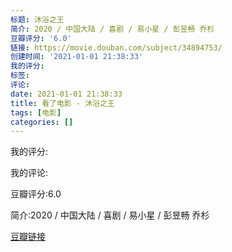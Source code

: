 ```yaml
---
标题: 沐浴之王
简介: 2020 / 中国大陆 / 喜剧 / 易小星 / 彭昱畅 乔杉
豆瓣评分: '6.0'
链接: https://movie.douban.com/subject/34894753/
创建时间: '2021-01-01 21:38:33'
我的评分:
标签:
评论:
date: 2021-01-01 21:38:33
title: 看了电影 - 沐浴之王
tags: [电影]
categories: []
---
```


我的评分:

我的评论:

豆瓣评分:6.0

简介:2020 / 中国大陆 / 喜剧 / 易小星 / 彭昱畅 乔杉

[豆瓣链接](https://movie.douban.com/subject/34894753/)

